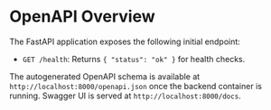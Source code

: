 # OpenAPI Overview

The FastAPI application exposes the following initial endpoint:

- `GET /health`: Returns `{ "status": "ok" }` for health checks.

The autogenerated OpenAPI schema is available at `http://localhost:8000/openapi.json` once the backend container is running. Swagger UI is served at `http://localhost:8000/docs`.
